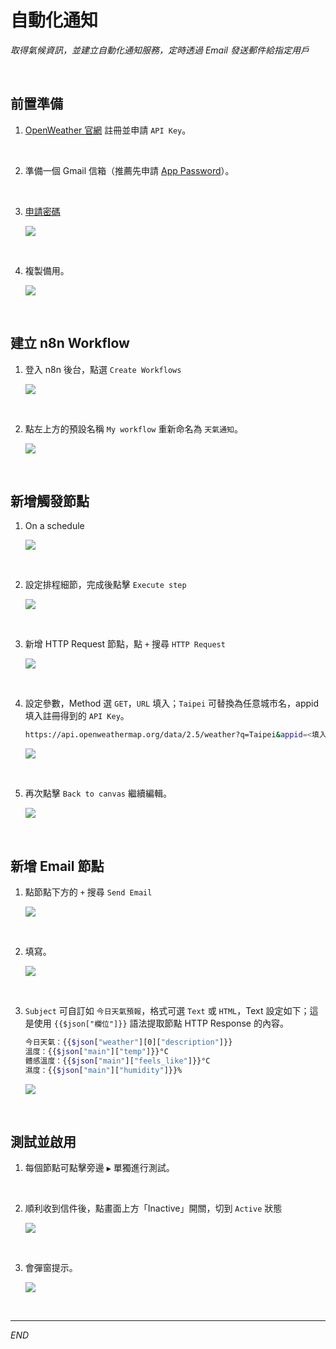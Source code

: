 # 自動化通知

_取得氣候資訊，並建立自動化通知服務，定時透過 Email 發送郵件給指定用戶_

<br>

## 前置準備

1. [OpenWeather 官網](https://openweathermap.org/) 註冊並申請 `API Key`。

<br>

2. 準備一個 Gmail 信箱（推薦先申請 [App Password](https://support.google.com/accounts/answer/185833?hl=zh-Hant)）。

<br>

3. [申請密碼](https://myaccount.google.com/apppasswords)

    ![](images/img_13.png)

<br>

4. 複製備用。

    ![](images/img_14.png)

<br>

## 建立 n8n Workflow

1. 登入 n8n 後台，點選 `Create Workflows`

    ![](images/img_05.png)

<br>

2. 點左上方的預設名稱 `My workflow` 重新命名為 `天氣通知`。

    ![](images/img_06.png)

<br>

## 新增觸發節點

1. On a schedule

    ![](images/img_07.png)

<br>

2. 設定排程細節，完成後點擊 `Execute step`

    ![](images/img_08.png)

<br>

3. 新增 HTTP Request 節點，點 `+` 搜尋 `HTTP Request`

    ![](images/img_09.png)

<br>

4. 設定參數，Method 選 `GET`，`URL` 填入；`Taipei` 可替換為任意城市名，appid 填入註冊得到的 `API Key`。

    ```bash
    https://api.openweathermap.org/data/2.5/weather?q=Taipei&appid=<填入-API_KEY>&units=metric&lang=zh_tw
    ```

    ![](images/img_10.png)

<br>

5. 再次點擊 `Back to canvas` 繼續編輯。

    ![](images/img_11.png)

<br>

## 新增 Email 節點

1. 點節點下方的 `+` 搜尋 `Send Email`

    ![](images/img_12.png)

<br>

2. 填寫。

    ![](images/img_15.png)

<br>

3. `Subject` 可自訂如 `今日天氣預報`，格式可選 `Text` 或 `HTML`，Text 設定如下；這是使用 `{{$json["欄位"]}}` 語法提取節點 HTTP Response 的內容。

    ```bash
    今日天氣：{{$json["weather"][0]["description"]}}
    溫度：{{$json["main"]["temp"]}}°C
    體感溫度：{{$json["main"]["feels_like"]}}°C
    濕度：{{$json["main"]["humidity"]}}%
    ```

    ![](images/img_16.png)

<br>

## 測試並啟用

1. 每個節點可點擊旁邊 `▶` 單獨進行測試。

<br>

2. 順利收到信件後，點畫面上方「Inactive」開關，切到 `Active` 狀態

    ![](images/img_17.png)

<br>

3. 會彈窗提示。

    ![](images/img_18.png)

<br>

___

_END_
